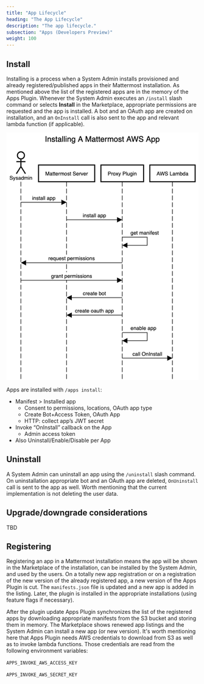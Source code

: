 ```yaml
---
title: "App Lifecycle"
heading: "The App Lifecycle"
description: "The app lifecycle."
subsection: "Apps (Developers Preview)"
weight: 100
---
```


## Install

Installing is a process when a System Admin installs provisioned and already registered/published apps in their Mattermost installation. As mentioned above the list of the registered apps are in the memory of the Apps Plugin. Whenever the System Admin executes an `/install` slash command or selects **Install** in the Marketplace, appropriate permissions are requested and the app is installed. A bot and an OAuth app are created on installation, and an `OnInstall` call is also sent to the app and relevant lambda function (if applicable).

![Flow of installing an app in AWS](install-mm-aws-app.png)

Apps are installed with `/apps install`:

- Manifest > Installed app
  - Consent to permissions, locations, OAuth app type
  - Create Bot+Access Token, OAuth App
  - HTTP: collect app’s JWT secret
- Invoke “OnInstall” callback on the App
  - Admin access token
- Also Uninstall/Enable/Disable per App

## Uninstall

A System Admin can uninstall an app using the `/uninstall` slash command. On uninstallation appropriate bot and an OAuth app are deleted, `OnUninstall` call is sent to the app as well. Worth mentioning that the current implementation is not deleting the user data.

## Upgrade/downgrade considerations

TBD

## Registering

Registering an app in a Mattermost installation means the app will be shown in the Marketplace of the installation, can be installed by the System Admin, and used by the users. On a totally new app registration or on a registration of the new version of the already registered app, a new version of the Apps Plugin is cut. The `manifests.json` file is updated and a new app is added in the listing. Later, the plugin is installed in the appropriate installations (using feature flags if necessary).

After the plugin update Apps Plugin synchronizes the list of the registered apps by downloading appropriate manifests from the S3 bucket and storing them in memory. The Marketplace shows renewed app listings and the System Admin can install a new app (or new version). It's worth mentioning here that Apps Plugin needs AWS credentials to download from S3 as well as to invoke lambda functions. Those credentials are read from the following environment variables:

`APPS_INVOKE_AWS_ACCESS_KEY`

`APPS_INVOKE_AWS_SECRET_KEY`
